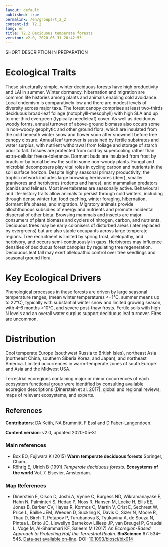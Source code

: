 ```yaml
---
layout: default
published: true
permalink: /en/groups/t_2_2
content-id: T2.2
lang: en
title: T2.2 Deciduous temperate forests
version: v2.0, 2020-05-31 20:42:53
---
```


SHORT DESCRIPTION IN PREPARATION

# Ecological Traits
 
These structurally simple, winter deciduous forests have high productivity and LAI in summer. Winter dormancy, hibernation and migration are common life histories among plants and animals enabling cold avoidance. Local endemism is comparatively low and there are modest levels of diversity across major taxa. The forest canopy comprises at least two-thirds deciduous broad-leaf foliage (notophylll-mesophyll) with high SLA and up to one-third evergreen (typically needleleaf) cover. As well as deciduous woody forms, annual turnover of above-ground biomass also occurs some in non-woody geophytic and other ground flora, which are insulated from the cold beneath winter snow and flower soon after snowmelt before tree canopy closure. Annual leaf turnover is sustained by fertile substrates and water surplus, with nutrient withdrawal from foliage and storage of starch prior to fall. Tissues are protected from cold by supercooling rather than extra-cellular freeze-tolerance. Dormant buds are insulated from frost by bracts or by burial below the soil in some non-woody plants. Fungal and microbial decomposers play vital roles in cycling carbon and nutrients in the soil surface horizon. Despite highly seasonal primary productivity, the trophic network includes large browsing herbivores (deer), smaller granivores and herbivores (rodents and hares), and mammalian predators (canids and felines). Most invertebrates are seasonally active. Behavioural and life-history traits allow animals to persist through cold winters, including through dense winter fur, food caching, winter foraging, hibernation, dormant life phases, and migration. Migratory animals provide allochthonous subsidies of energy and nutrients and promote incidental dispersal of other biota. Browsing mammals and insects are major consumers of plant biomass and cyclers of nitrogen, carbon, and nutrients. Deciduous trees may be early colonisers of disturbed areas (later replaced by evergreens) but are also stable occupants across large temperate regions. Tree recruitment is limited by spring frost, allelopathy, and herbivory, and occurs semi-continuously in gaps. Herbivores may influence densities of deciduous forest canopies by regulating tree regeneration. Deciduous leaf fall may exert allelopathic control over tree seedlings and seasonal ground flora.
 
# Key Ecological Drivers
 
Phenological processes in these forests are driven by large seasonal temperature ranges, (mean winter temperatures <−1°C, summer means up to 22°C), typically with substantial winter snow and limited growing season, with 4–6 months >10°C, and severe post-thaw frosts. Fertile soils with high N levels and an overall water surplus support deciduous leaf turnover. Fires are uncommon.
 
# Distribution
 
Cool temperate Europe (southwest Russia to British Isles), northeast Asia (northeast China, southern Siberia Korea, and Japan), and northeast America. Limited occurrences in warm-temperate zones of south Europe and Asia and the Midwest USA.

Terrestrial ecoregions containing major or minor occurrences of each ecosystem functional group were identified by consulting available ecoregion descriptions (Dinerstein et al. 2017), global and regional reviews, maps of relevant ecosystems, and experts.

## References

**Contributors**: DA Keith, NA Brummitt, F Essl and D Faber-Langendoen.

**Content version**: v2.0, updated 2020-05-31

### Main references
* Box EO, Fujiwara K  (2015) **Warm temperate deciduous forests** Springer, Cham..
* Röhrig E, Ulrich B  (1991) *Temperate deciduous forests*. **Ecosystems of the world** Vol. 7. Elsevier, Amsterdam.

### Map References
* Dinerstein E, Olson D, Joshi A, Vynne C, Burgess ND, Wikramanayake E, Hahn N, Palminteri S, Hedao P, Noss R, Hansen M, Locke H, Ellis EE, Jones B, Barber CV, Hayes R, Kormos C, Martin V, Crist E, Sechrest W, Price L, Baillie JEM, Weeden D, Suckling K, Davis C, Sizer N, Moore R, Thau D, Birch T, Potapov P, Turubanova S, Tyukavina A, de Souza N, Pintea L, Brito JC, Llewellyn Barnekow Lillesø JP, van Breugel P, Graudal L, Voge M, Al-Shammari KF, Saleem M  (2017) *An Ecoregion-Based Approach to Protecting Half the Terrestrial Realm*. **BioScience** 67: 534–545. [Data-set available on-line](https://ecoregions2017.appspot.com/). DOI: [10.1093/biosci/bix014](http://doi.org/10.1093/biosci/bix014)


